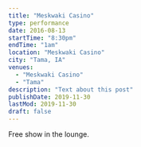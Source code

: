 ```yaml
---
title: "Meskwaki Casino"
type: performance
date: 2016-08-13
startTime: "8:30pm"
endTime: "1am"
location: "Meskwaki Casino"
city: "Tama, IA"
venues:
  - "Meskwaki Casino"
  - "Tama"
description: "Text about this post"
publishDate: 2019-11-30
lastMod: 2019-11-30
draft: false
---
```


Free show in the lounge.
